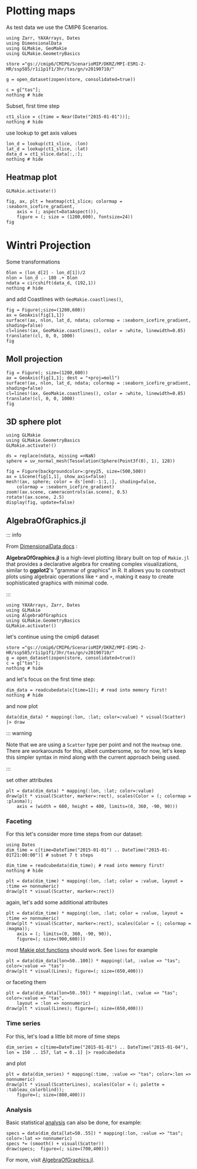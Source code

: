 # Plotting maps

As test data we use the CMIP6 Scenarios.

````@example plots
using Zarr, YAXArrays, Dates
using DimensionalData
using GLMakie, GeoMakie
using GLMakie.GeometryBasics

store ="gs://cmip6/CMIP6/ScenarioMIP/DKRZ/MPI-ESM1-2-HR/ssp585/r1i1p1f1/3hr/tas/gn/v20190710/"
````
````@ansi plots
g = open_dataset(zopen(store, consolidated=true))
````

````@ansi plots
c = g["tas"];
nothing # hide
````

Subset, first time step

````@ansi plots
ct1_slice = c[time = Near(Date("2015-01-01"))];
nothing # hide
````

use lookup to get axis values

````@example plots
lon_d = lookup(ct1_slice, :lon)
lat_d = lookup(ct1_slice, :lat)
data_d = ct1_slice.data[:,:];
nothing # hide
````

## Heatmap plot

````@example plots
GLMakie.activate!()

fig, ax, plt = heatmap(ct1_slice; colormap = :seaborn_icefire_gradient,
    axis = (; aspect=DataAspect()),
    figure = (; size = (1200,600), fontsize=24))
fig
````

# Wintri Projection
Some transformations

````@example plots
δlon = (lon_d[2] - lon_d[1])/2
nlon = lon_d .- 180 .+ δlon
ndata = circshift(data_d, (192,1))
nothing # hide
````

and add Coastlines with `GeoMakie.coastlines()`, 

````@example plots
fig = Figure(;size=(1200,600))
ax = GeoAxis(fig[1,1])
surface!(ax, nlon, lat_d, ndata; colormap = :seaborn_icefire_gradient, shading=false)
cl=lines!(ax, GeoMakie.coastlines(), color = :white, linewidth=0.85)
translate!(cl, 0, 0, 1000)
fig
````
## Moll projection

````@example plots
fig = Figure(; size=(1200,600))
ax = GeoAxis(fig[1,1]; dest = "+proj=moll")
surface!(ax, nlon, lat_d, ndata; colormap = :seaborn_icefire_gradient, shading=false)
cl=lines!(ax, GeoMakie.coastlines(), color = :white, linewidth=0.85)
translate!(cl, 0, 0, 1000)
fig
````

## 3D sphere plot

````@example plots
using GLMakie
using GLMakie.GeometryBasics
GLMakie.activate!()

ds = replace(ndata, missing =>NaN)
sphere = uv_normal_mesh(Tesselation(Sphere(Point3f(0), 1), 128))

fig = Figure(backgroundcolor=:grey25, size=(500,500))
ax = LScene(fig[1,1], show_axis=false)
mesh!(ax, sphere; color = ds'[end:-1:1,:], shading=false,
    colormap = :seaborn_icefire_gradient)
zoom!(ax.scene, cameracontrols(ax.scene), 0.5)
rotate!(ax.scene, 2.5)
display(fig, update=false)
````

## AlgebraOfGraphics.jl

::: info

From [DimensionalData docs](https://rafaqz.github.io/DimensionalData.jl/stable/plots#algebraofgraphics-jl) :

**AlgebraOfGraphics.jl** is a high-level plotting library built on top of `Makie.jl` that provides a declarative algebra for creating complex visualizations, similar to **ggplot2**'s "grammar of graphics" in R. It allows you to construct plots using algebraic operations like `*` and `+`, making it easy to create sophisticated graphics with minimal code.

:::


````@example AoG
using YAXArrays, Zarr, Dates
using GLMakie
using AlgebraOfGraphics
using GLMakie.GeometryBasics
GLMakie.activate!()
````

let's continue using the cmip6 dataset

````@example AoG
store ="gs://cmip6/CMIP6/ScenarioMIP/DKRZ/MPI-ESM1-2-HR/ssp585/r1i1p1f1/3hr/tas/gn/v20190710/"
g = open_dataset(zopen(store, consolidated=true))
c = g["tas"];
nothing # hide
````

and let's focus on the first time step:

````@example AoG
dim_data = readcubedata(c[time=1]); # read into memory first!
nothing # hide
````

and now plot

````@example AoG
data(dim_data) * mapping(:lon, :lat; color=:value) * visual(Scatter) |> draw
````

::: warning

Note that we are using a `Scatter` type per point and not the `Heatmap` one. There are workarounds for this, albeit cumbersome, so for now, let's keep this simpler syntax in mind along with the current approach being used.

:::

set other attributes

````@example AoG
plt = data(dim_data) * mapping(:lon, :lat; color=:value)
draw(plt * visual(Scatter, marker=:rect), scales(Color = (; colormap = :plasma));
    axis = (width = 600, height = 400, limits=(0, 360, -90, 90)))
````

### Faceting

For this let's consider more time steps from our dataset:

````@example AoG
using Dates
dim_time = c[time=DateTime("2015-01-01") .. DateTime("2015-01-01T21:00:00")] # subset 7 t steps
````

````@example AoG
dim_time = readcubedata(dim_time); # read into memory first!
nothing # hide
````

````@example AoG
plt = data(dim_time) * mapping(:lon, :lat; color = :value, layout = :time => nonnumeric)
draw(plt * visual(Scatter, marker=:rect))
````

again, let's add some additional attributes

````@example AoG
plt = data(dim_time) * mapping(:lon, :lat; color = :value, layout = :time => nonnumeric)
draw(plt * visual(Scatter, marker=:rect), scales(Color = (; colormap = :magma));
    axis = (; limits=(0, 360, -90, 90)),
    figure=(; size=(900,600)))
````

most [Makie plot functions](https://docs.makie.org/stable/reference/plots/overview) should work. See `lines` for example

````@example AoG
plt = data(dim_data[lon=50..100]) * mapping(:lat, :value => "tas"; color=:value => "tas")
draw(plt * visual(Lines); figure=(; size=(650,400)))
````

or faceting them

````@example AoG
plt = data(dim_data[lon=50..59]) * mapping(:lat, :value => "tas"; color=:value => "tas",
    layout = :lon => nonnumeric)
draw(plt * visual(Lines); figure=(; size=(650,400)))
````
### Time series

For this, let's load a little bit more of time steps

````@example AoG
dim_series = c[time=DateTime("2015-01-01") .. DateTime("2015-01-04"), lon = 150 .. 157, lat = 0..1] |> readcubedata
````

and plot

````@example AoG
plt = data(dim_series) * mapping(:time, :value => "tas"; color=:lon => nonnumeric)
draw(plt * visual(ScatterLines), scales(Color = (; palette = :tableau_colorblind));
    figure=(; size=(800,400)))
````

### Analysis

Basic statistical [analysis](https://aog.makie.org/stable/generated/analyses/) can also be done, for example:

````@example AoG
specs = data(dim_data[lat=50..55]) * mapping(:lon, :value => "tas"; color=:lat => nonnumeric)
specs *= (smooth() + visual(Scatter))
draw(specs;  figure=(; size=(700,400)))
````

For more, visit [AlgebraOfGraphics.jl](https://aog.makie.org/stable/).